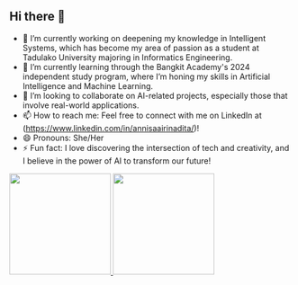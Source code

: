 ## Hi there 👋

- 🔭 I’m currently working on deepening my knowledge in Intelligent Systems, which has become my area of passion as a student at Tadulako University majoring in Informatics Engineering.
- 🌱 I’m currently learning through the Bangkit Academy's 2024 independent study program, where I’m honing my skills in Artificial Intelligence and Machine Learning.
- 👯 I’m looking to collaborate on AI-related projects, especially those that involve real-world applications.
- 📫 How to reach me: Feel free to connect with me on LinkedIn at (https://www.linkedin.com/in/annisaairinadita/)!
- 😄 Pronouns: She/Her
- ⚡ Fun fact: I love discovering the intersection of tech and creativity, and I believe in the power of AI to transform our future!

<p align="left">
<a href="https://github.com/penuliscode">
  <img height="180em" src="https://github-readme-stats-eight-theta.vercel.app/api?username=penuliscode&show_icons=true&theme=algolia&include_all_commits=true&count_private=true"/>
  <img height="180em" src="https://github-readme-stats-eight-theta.vercel.app/api/top-langs/?username=penuliscode&layout=compact&theme=algolia"/>
</a>
</p>

